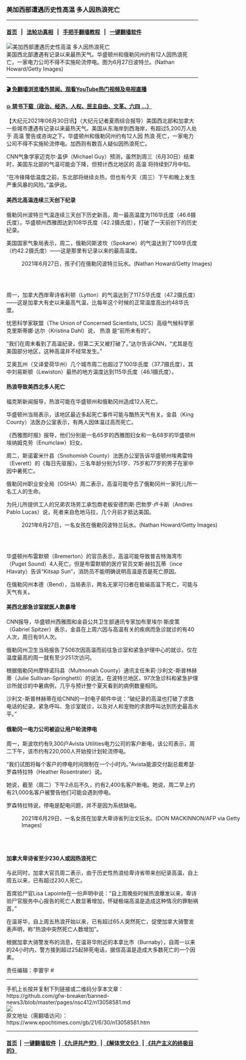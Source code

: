 ### 美加西部遭遇历史性高温 多人因热浪死亡
------------------------

#### [首页](https://github.com/gfw-breaker/banned-news3/blob/master/README.md) &nbsp;&nbsp;|&nbsp;&nbsp; [法轮功真相](https://github.com/begood0513/basic/blob/master/README.md)  &nbsp;&nbsp;|&nbsp;&nbsp; [手把手翻墙教程](https://github.com/gfw-breaker/guides/wiki)  &nbsp;&nbsp;|&nbsp;&nbsp; [一键翻墙软件](https://github.com/gfw-breaker/nogfw/blob/master/README.md)  



<div><img alt="美加西部遭遇历史性高温 多人因热浪死亡" class="attachment-djy_600_400 size-djy_600_400 wp-post-image" src="https://i.epochtimes.com/assets/uploads/2021/06/id13058650-GettyImages-1233691541-600x400.jpg"/>
<div class="caption">
 美国西北部遭遇有记录以来最热天气。华盛顿州和俄勒冈州约有12人因热浪死亡，一家电力公司不得不实施轮流停电。图为6月27日波特兰。(Nathan Howard/Getty Images)
</div></div><hr/>

#### [ 🎬  免翻墙浏览墙外禁闻、观看YouTube热门视频及电视直播](https://github.com/gfw-breaker/HelloWorld)

#### [ 💥  禁书下载（政治、经济、人权、民主自由、文革、六四 ...）](https://github.com/gfw-breaker/books/blob/master/README.md)

<div><p>
 【大纪元2021年06月30日讯】（大纪元记者夏雨综合报导）美国西北部和加拿大一些城市遭遇有记录以来最热天气。美国从东海岸到西海岸，有超过5,200万人处于
 <ok href="https://www.epochtimes.com/gb/tag/%E9%AB%98%E6%B8%A9.html">
  高温
 </ok>
 警告或咨询之下。华盛顿州和俄勒冈州约有12人因
 <ok href="https://www.epochtimes.com/gb/tag/%E7%83%AD%E6%B5%AA.html">
  热浪
 </ok>
 死亡，一家电力公司不得不实施轮流停电。加西则有数百人疑似因热浪死亡。
</p>
<p>
 CNN气象学家迈克尔‧盖伊（Michael Guy）预测，虽然到周三（6月30日）结束时，美国东北部的气温可能会下降，但预计西北地区的
 <ok href="https://www.epochtimes.com/gb/tag/%E9%AB%98%E6%B8%A9.html">
  高温
 </ok>
 将持续到7月中旬。
</p>
<p>
 “在冷锋降低温度之前，东北部将继续炎热，但也有今天（周三）下午和晚上发生严重风暴的风险。”盖伊说。
</p>
<h4>
 美西北高温连续三天创下纪录
</h4>
<p>
 俄勒冈州波特兰气温连续三天创下历史新高，周一最高温度为116华氏度（46.6摄氏度）。华盛顿州西雅图达到108华氏度（42.2摄氏度），打破了一天前创下的历史纪录。
</p>
<p>
 美国国家气象局表示，周二，俄勒冈斯波坎（Spokane）的气温达到了109华氏度（约42.2摄氏度）——这是那里有记录以来的最高温度。
</p>
<figure aria-describedby="caption-attachment-13058652" class="wp-caption aligncenter" id="attachment_13058652" style="width: 600px">
 <ok href="https://i.epochtimes.com/assets/uploads/2021/06/id13058652-GettyImages-1233691789.jpg" target="_blank">
  <img alt="" class="size-large wp-image-13058652" src="https://i.epochtimes.com/assets/uploads/2021/06/id13058652-GettyImages-1233691789-600x400.jpg"/>
 </ok>
 <br/><figcaption class="wp-caption-text" id="caption-attachment-13058652">
  2021年6月27日，孩子们在俄勒冈波特兰玩水。(Nathan Howard/Getty Images)
 </figcaption><br/>
</figure><br/>
<p>
 周一，加拿大西岸卑诗省利顿（Lytton）的气温达到了117.5华氏度（47.2摄氏度）——这是加拿大有史以来最高气温，比每年这个时候的正常温度高出约48华氏度。
</p>
<p>
 忧思科学家联盟（The Union of Concerned Scientists, UCS）高级气候科学家克里斯蒂娜‧达尔（Kristina Dahl）说，
 <ok href="https://www.epochtimes.com/gb/tag/%E7%83%AD%E6%B5%AA.html">
  热浪
 </ok>
 是“前所未有的”。
</p>
<p>
 “我们在周末看到了高温纪录，但第二天又被打破了。”达尔告诉CNN，“尤其是在美国部分地区，这种高温并不经常发生。”
</p>
<p>
 艾奥瓦州（又译爱荷华州）几个城市周二也超过了100华氏度（37.7摄氏度），其中刘易斯顿（Lewiston）最热的地方温度达到115华氏度（46.1摄氏度）。
</p>
<h4>
 热浪导致美西北多人死亡
</h4>
<p>
 福克斯新闻报导，热浪可能在华盛顿州和俄勒冈州造成12人死亡。
</p>
<p>
 华盛顿州当局表示，该地区最近多起死亡事件可能与酷热天气有关。金县（King County）法医办公室表示，有两人因体温过高而死亡。
</p>
<p>
 《西雅图时报》报导，他们分别是一名65岁的西雅图妇女和一名68岁的华盛顿州埃纳姆克劳（Enumclaw）妇女。
</p>
<p>
 周二，斯诺霍米什县（Snohomish County）法医办公室告诉华盛顿州埃弗雷特（Everett）的《每日先驱报》，三名年龄分别为51岁、75岁和77岁的男子在家中因中暑死亡。
</p>
<p>
 俄勒冈州职业安全局（OSHA）周二表示，高温可能夺去了俄勒冈州一家托儿所一名工人的生命。
</p>
<p>
 为托儿所提供工人的兄弟农场劳工承包商老板安德烈斯‧巴勃罗‧卢卡斯（Andres Pablo Lucas）说，死者来自危地马拉，几个月前才抵达美国。
</p>
<figure aria-describedby="caption-attachment-13058651" class="wp-caption aligncenter" id="attachment_13058651" style="width: 600px">
 <ok href="https://i.epochtimes.com/assets/uploads/2021/06/id13058651-GettyImages-1233691559.jpg" target="_blank">
  <img alt="" class="size-large wp-image-13058651" src="https://i.epochtimes.com/assets/uploads/2021/06/id13058651-GettyImages-1233691559-600x400.jpg"/>
 </ok>
 <br/><figcaption class="wp-caption-text" id="caption-attachment-13058651">
  2021年6月27日，一名女孩在俄勒冈波特兰玩水。(Nathan Howard/Getty Images)
 </figcaption><br/>
</figure><br/>
<p>
 华盛顿州布雷默顿（Bremerton）的官员表示，高温可能导致普吉特海湾市（Puget Sound）4人死亡。但是布雷默顿的医疗官员文斯‧赫拉瓦蒂（ince Hlavaty）告诉“Kitsap Sun”，消防员不能明确说明高温是否是死亡原因。
</p>
<p>
 在俄勒冈州本德（Bend），当局表示，两名无家可归者在极端高温下死亡，可能与天气有关。
</p>
<h4>
 美西北部急诊室就医人数暴增
</h4>
<p>
 CNN报导，华盛顿州西雅图和金县公共卫生部通讯专家加布里埃尔‧斯皮策（Gabriel Spitzer）表示，金县在上周六因与高温有关的疾病而急诊就诊的有40人次，周日有91人次。
</p>
<p>
 俄勒冈州卫生当局报告了506次因高温而前往急诊室和紧急护理中心的就诊。仅在温度最高的周一就有至少251次访问。
</p>
<p>
 根据俄勒冈州摩特诺玛县（Multnomah County）通讯主任朱莉‧沙利文-斯普林赫蒂（Julie Sullivan-Springhetti）的说法，在波特兰地区，97次急诊科和紧急护理诊所就诊的中暑病例，几乎与预计整个夏天看到的病例数量相同。
</p>
<p>
 沙利文-斯普林赫蒂在给CNN的一封电子邮件中说：“破纪录的高温也打破了求救电话的纪录。紧急呼叫、急诊室就诊，以及对人和宠物的求救呼叫达到历史最高水平。”
</p>
<h4>
 俄勒冈一电力公司被迫让用户轮流停电
</h4>
<p>
 周一，斯波坎约有9,300户Avista Utilities电力公司的客户断电，该公司表示，周二下午，该市约有220,000人开始按计划轮流停电。
</p>
<p>
 “我们试图将每个客户的停电时间限制在一个小时内。”Avista能源交付副总裁希瑟‧罗森特拉特（Heather Rosentrater）说。
</p>
<p>
 她说，截至（周二）下午2点后不久，约有2,400名客户断电。她说，周二早上约有21,000名客户被警告他们可能会遇到停电。
</p>
<p>
 罗森特拉特说，停电是配电问题，并不是因为系统缺电。
</p>
<figure aria-describedby="caption-attachment-13058655" class="wp-caption aligncenter" id="attachment_13058655" style="width: 600px">
 <ok href="https://i.epochtimes.com/assets/uploads/2021/06/id13058655-GettyImages-1233726777.jpg" target="_blank">
  <img alt="" class="size-large wp-image-13058655" src="https://i.epochtimes.com/assets/uploads/2021/06/id13058655-GettyImages-1233726777-600x396.jpg"/>
 </ok>
 <br/><figcaption class="wp-caption-text" id="caption-attachment-13058655">
  2021年6月29日，一名女孩在加拿大卑诗省列治文玩水。(DON MACKINNON/AFP via Getty Images)
 </figcaption><br/>
</figure><br/>
<h4>
 加拿大卑诗省至少230人或因热浪死亡
</h4>
<p>
 与此同时，加拿大官员周二表示，由于历史性热浪给卑诗省带来创纪录高温，自上周五以来，已有超过230人死亡。
</p>
<p>
 首席验尸官Lisa Lapointe在一份声明中说：“自上周晚些时候热浪爆发以来，卑诗验尸官服务中心报告的死亡人数显著增加，怀疑极端高温是造成这种情况的罪魁祸首。”
</p>
<p>
 在温哥华，自上周五热浪开始以来，已有超过65人突然死亡，促使加拿大骑警发表声明，称“热浪中突然死亡人数增加”。
</p>
<p>
 根据加拿大骑警发布的消息，在温哥华附近的本拿比市（Burnaby），自周一以来的24小时内，警方接到超过25起猝死电话，据信高温是造成大多数死亡的一个因素。
</p>
<p>
 责任编辑：李寰宇 #
</p>
</div>
<hr/>
手机上长按并复制下列链接或二维码分享本文章：<br/>
https://github.com/gfw-breaker/banned-news3/blob/master/pages/nsc412/n13058581.md <br/>
<a href='https://github.com/gfw-breaker/banned-news3/blob/master/pages/nsc412/n13058581.md'><img src='https://github.com/gfw-breaker/banned-news3/blob/master/pages/nsc412/n13058581.md.png'/></a> <br/>
原文地址（需翻墙访问）：https://www.epochtimes.com/gb/21/6/30/n13058581.htm


------------------------
#### [首页](https://github.com/gfw-breaker/banned-news3/blob/master/README.md) &nbsp;|&nbsp; [一键翻墙软件](https://github.com/gfw-breaker/nogfw/blob/master/README.md) &nbsp;| [《九评共产党》](https://github.com/gfw-breaker/9ping.md/blob/master/README.md#九评之一评共产党是什么) | [《解体党文化》](https://github.com/gfw-breaker/jtdwh.md/blob/master/README.md) | [《共产主义的终极目的》](https://github.com/gfw-breaker/gczydzjmd.md/blob/master/README.md)


<img src='http://gfw-breaker.win/banned-news3/pages/nsc412/n13058581.md' width='0px' height='0px'/>
